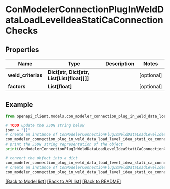 # ConModelerConnectionPlugInWeldDataLoadLevelIdeaStatiCaConnectionChecks


## Properties

Name | Type | Description | Notes
------------ | ------------- | ------------- | -------------
**weld_criterias** | **Dict[str, Dict[str, List[List[float]]]]** |  | [optional] 
**factors** | **List[float]** |  | [optional] 

## Example

```python
from openapi_client.models.con_modeler_connection_plug_in_weld_data_load_level_idea_stati_ca_connection_checks import ConModelerConnectionPlugInWeldDataLoadLevelIdeaStatiCaConnectionChecks

# TODO update the JSON string below
json = "{}"
# create an instance of ConModelerConnectionPlugInWeldDataLoadLevelIdeaStatiCaConnectionChecks from a JSON string
con_modeler_connection_plug_in_weld_data_load_level_idea_stati_ca_connection_checks_instance = ConModelerConnectionPlugInWeldDataLoadLevelIdeaStatiCaConnectionChecks.from_json(json)
# print the JSON string representation of the object
print(ConModelerConnectionPlugInWeldDataLoadLevelIdeaStatiCaConnectionChecks.to_json())

# convert the object into a dict
con_modeler_connection_plug_in_weld_data_load_level_idea_stati_ca_connection_checks_dict = con_modeler_connection_plug_in_weld_data_load_level_idea_stati_ca_connection_checks_instance.to_dict()
# create an instance of ConModelerConnectionPlugInWeldDataLoadLevelIdeaStatiCaConnectionChecks from a dict
con_modeler_connection_plug_in_weld_data_load_level_idea_stati_ca_connection_checks_from_dict = ConModelerConnectionPlugInWeldDataLoadLevelIdeaStatiCaConnectionChecks.from_dict(con_modeler_connection_plug_in_weld_data_load_level_idea_stati_ca_connection_checks_dict)
```
[[Back to Model list]](../README.md#documentation-for-models) [[Back to API list]](../README.md#documentation-for-api-endpoints) [[Back to README]](../README.md)


